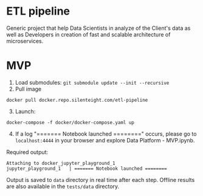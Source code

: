 # ETL pipeline

Generic project that help Data Scientists in analyze of the Client's data as well as Developers in creation of fast and scalable architecture of microservices. 

# MVP

1. Load submodules: `git submodule update --init --recursive`
2. Pull image
```
docker pull docker.repo.silenteight.com/etl-pipeline
```

3. Launch:
```
docker-compose -f docker/docker-compose.yaml up
```
4. If a log "======= Notebook launched ========" occurs, please go to `localhost:4444` in your browser and explore Data Platform - MVP.ipynb. 

Required output:
```
Attaching to docker_jupyter_playground_1
jupyter_playground_1   | ======= Notebook launched ========
```

Output is saved to `data` directory in real time after each step. Offline results are also available in the `tests/data` directory. 